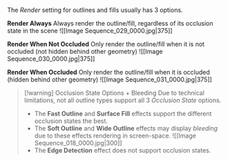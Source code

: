 The *Render* setting for outlines and fills usually has 3 options.

**Render Always**
Always render the outline/fill, regardless of its occlusion state in the scene
![[Image Sequence_029_0000.jpg|375]]

**Render When Not Occluded**
Only render the outline/fill when it is not occluded (not hidden behind other geometry)
![[Image Sequence_030_0000.jpg|375]]

**Render When Occluded** 
Only render the outline/fill when it is occluded (hidden behind other geometry)
![[Image Sequence_031_0000.jpg|375]]


> [!warning] Occlusion State Options + Bleeding
> Due to technical limitations, not all outline types support all 3 *Occlusion State* options.
> - The **Fast Outline** and **Surface Fill** effects support the different occlusion states the best.
> - The **Soft Outline** and **Wide Outline** effects may display *bleeding* due to these effects rendering in screen-space.
>   ![[Image Sequence_018_0000.jpg|300]]
> - The **Edge Detection** effect does not support occlusion states.
 